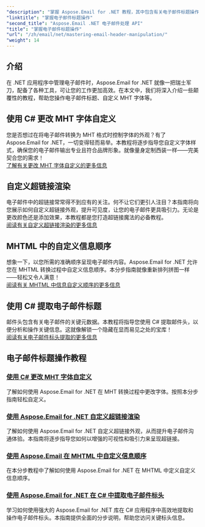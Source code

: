 ```yaml
---
"description": "掌握 Aspose.Email for .NET 教程，其中包含有关电子邮件标题操作、字体自定义、超链接渲染和 MHTML 信息排序的分步指南。"
"linktitle": "掌握电子邮件标题操作"
"second_title": "Aspose.Email .NET 电子邮件处理 API"
"title": "掌握电子邮件标题操作"
"url": "/zh/email/net/mastering-email-header-manipulation/"
"weight": 14
---
```


## 介绍

在 .NET 应用程序中管理电子邮件时，Aspose.Email for .NET 就像一把瑞士军刀，配备了各种工具，可让您的工作更加高效。在本文中，我们将深入介绍一些颠覆性的教程，帮助您操作电子邮件标题、自定义 MHT 字体等。

## 使用 C# 更改 MHT 字体自定义  
您是否想过在将电子邮件转换为 MHT 格式时控制字体的外观？有了 Aspose.Email for .NET，一切变得轻而易举。本教程将逐步指导您自定义字体样式，确保您的电子邮件输出专业且符合品牌形象。就像量身定制西装一样——完美契合您的需求！  
[了解有关更改 MHT 字体自定义的更多信息](./changing-mht-font-customization/)  

## 自定义超链接渲染  
电子邮件中的超链接常常得不到应有的关注。何不让它们更引人注目？本指南将向您展示如何自定义超链接外观，提升可见度，让您的电子邮件更具吸引力。无论是更改颜色还是添加效果，本教程都是您打造超链接魔法的必备教程。  
[阅读有关自定义超链接渲染的更多信息](./custom-hyperlink-rendering/)  

## MHTML 中的自定义信息顺序  
想象一下，以您所需的准确顺序呈现电子邮件内容。Aspose.Email for .NET 允许您在 MHTML 转换过程中自定义信息顺序。本分步指南就像重新排列拼图一样——轻松又令人满意！  
[阅读有关 MHTML 中信息自定义顺序的更多信息](./custom-order-of-information-in-mhtml/)  

## 使用 C# 提取电子邮件标题  
邮件头包含有关电子邮件的关键元数据。本教程将指导您使用 C# 提取邮件头，以便分析和操作关键信息。这就像解锁一个隐藏在显而易见之处的宝库！  
[阅读有关电子邮件标头提取的更多信息](./email-header-extraction/)  

## 电子邮件标题操作教程
### [使用 C# 更改 MHT 字体自定义](./changing-mht-font-customization/)
了解如何使用 Aspose.Email for .NET 在 MHT 转换过程中更改字体。按照本分步指南轻松自定义。
### [使用 Aspose.Email for .NET 自定义超链接渲染 ](./custom-hyperlink-rendering/)
了解如何使用 Aspose.Email for .NET 自定义超链接外观，从而提升电子邮件沟通体验。本指南将逐步指导您如何以增强的可视性和吸引力来呈现超链接。
### [使用 Aspose.Email 在 MHTML 中自定义信息顺序](./custom-order-of-information-in-mhtml/)
在本分步教程中了解如何使用 Aspose.Email for .NET 在 MHTML 中定义自定义信息顺序。
### [使用 Aspose.Email for .NET 在 C# 中提取电子邮件标头](./email-header-extraction/)
学习如何使用强大的 Aspose.Email for .NET 库在 C# 应用程序中高效地提取和操作电子邮件标头。本指南提供全面的分步说明，帮助您访问关键标头信息。